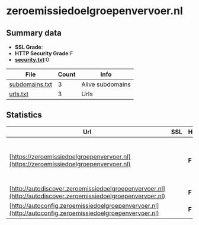 

# zeroemissiedoelgroepenvervoer.nl
## Summary data


 - **SSL Grade**:
 - **HTTP Security Grade**:F
 - **[security.txt](https://www.digitaleoverheid.nl/nieuws/standaard-security-txt-nu-verplicht-voor-overheid/)**:0


| File       | Count | Info |
|------------|-------|------|
|[subdomains.txt](/data/zeroemissiedoelgroepenvervoer.nl/subdomains.txt)|3|Alive subdomains|
|[urls.txt](/data/zeroemissiedoelgroepenvervoer.nl/urls.txt)|3|Urls|


## Statistics


| Url | SSL | HTTP | Server | Cookie | HSTS | CORS | CTO | CSP | XFO | XXP | RP |FP| Tech |Title |
|--------|-------|-------|------|------|------|------|------|------|------|------|------|------|------|------|
|[https://zeroemissiedoelgroepenvervoer.nl](https://zeroemissiedoelgroepenvervoer.nl)| | **F**|Apache| | | | | | | | :white_check_mark: | |Apache HTTP Server Breadcrumb NavXT:7.4.0 MySQL PHP WordPress:6.7.1|Zero Emissie Doe...|
|[http://autodiscover.zeroemissiedoelgroepenvervoer.nl](http://autodiscover.zeroemissiedoelgroepenvervoer.nl)| | **F**|Apache| | | | | | | | :white_check_mark: | |Apache HTTP Server||
|[http://autoconfig.zeroemissiedoelgroepenvervoer.nl](http://autoconfig.zeroemissiedoelgroepenvervoer.nl)| | **F**|Apache| | | | | | | | :white_check_mark: | |Apache HTTP Server||


